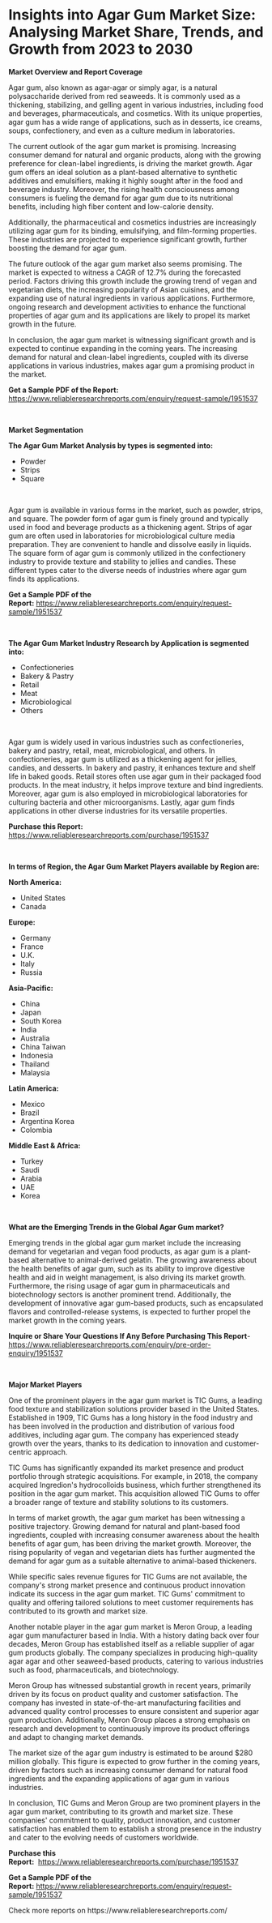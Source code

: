 <p><h1>Insights into Agar Gum Market Size: Analysing Market Share, Trends, and Growth from 2023 to 2030</h1></p><p><strong>Market Overview and Report Coverage</strong></p>
<p><p>Agar gum, also known as agar-agar or simply agar, is a natural polysaccharide derived from red seaweeds. It is commonly used as a thickening, stabilizing, and gelling agent in various industries, including food and beverages, pharmaceuticals, and cosmetics. With its unique properties, agar gum has a wide range of applications, such as in desserts, ice creams, soups, confectionery, and even as a culture medium in laboratories.</p><p>The current outlook of the agar gum market is promising. Increasing consumer demand for natural and organic products, along with the growing preference for clean-label ingredients, is driving the market growth. Agar gum offers an ideal solution as a plant-based alternative to synthetic additives and emulsifiers, making it highly sought after in the food and beverage industry. Moreover, the rising health consciousness among consumers is fueling the demand for agar gum due to its nutritional benefits, including high fiber content and low-calorie density.</p><p>Additionally, the pharmaceutical and cosmetics industries are increasingly utilizing agar gum for its binding, emulsifying, and film-forming properties. These industries are projected to experience significant growth, further boosting the demand for agar gum.</p><p>The future outlook of the agar gum market also seems promising. The market is expected to witness a CAGR of 12.7% during the forecasted period. Factors driving this growth include the growing trend of vegan and vegetarian diets, the increasing popularity of Asian cuisines, and the expanding use of natural ingredients in various applications. Furthermore, ongoing research and development activities to enhance the functional properties of agar gum and its applications are likely to propel its market growth in the future.</p><p>In conclusion, the agar gum market is witnessing significant growth and is expected to continue expanding in the coming years. The increasing demand for natural and clean-label ingredients, coupled with its diverse applications in various industries, makes agar gum a promising product in the market.</p></p>
<p><strong>Get a Sample PDF of the Report:</strong> <a href="https://www.reliableresearchreports.com/enquiry/request-sample/1951537">https://www.reliableresearchreports.com/enquiry/request-sample/1951537</a></p>
<p>&nbsp;</p>
<p><strong>Market Segmentation</strong></p>
<p><strong>The Agar Gum Market Analysis by types is segmented into:</strong></p>
<p><ul><li>Powder</li><li>Strips</li><li>Square</li></ul></p>
<p>&nbsp;</p>
<p><p>Agar gum is available in various forms in the market, such as powder, strips, and square. The powder form of agar gum is finely ground and typically used in food and beverage products as a thickening agent. Strips of agar gum are often used in laboratories for microbiological culture media preparation. They are convenient to handle and dissolve easily in liquids. The square form of agar gum is commonly utilized in the confectionery industry to provide texture and stability to jellies and candies. These different types cater to the diverse needs of industries where agar gum finds its applications.</p></p>
<p><strong>Get a Sample PDF of the Report:</strong>&nbsp;<a href="https://www.reliableresearchreports.com/enquiry/request-sample/1951537">https://www.reliableresearchreports.com/enquiry/request-sample/1951537</a></p>
<p>&nbsp;</p>
<p><strong>The Agar Gum Market Industry Research by Application is segmented into:</strong></p>
<p><ul><li>Confectioneries</li><li>Bakery & Pastry</li><li>Retail</li><li>Meat</li><li>Microbiological</li><li>Others</li></ul></p>
<p>&nbsp;</p>
<p><p>Agar gum is widely used in various industries such as confectioneries, bakery and pastry, retail, meat, microbiological, and others. In confectioneries, agar gum is utilized as a thickening agent for jellies, candies, and desserts. In bakery and pastry, it enhances texture and shelf life in baked goods. Retail stores often use agar gum in their packaged food products. In the meat industry, it helps improve texture and bind ingredients. Moreover, agar gum is also employed in microbiological laboratories for culturing bacteria and other microorganisms. Lastly, agar gum finds applications in other diverse industries for its versatile properties.</p></p>
<p><strong>Purchase this Report:</strong>&nbsp; <a href="https://www.reliableresearchreports.com/purchase/1951537">https://www.reliableresearchreports.com/purchase/1951537</a></p>
<p>&nbsp;</p>
<p><strong>In terms of Region, the Agar Gum Market Players available by Region are:</strong></p>
<p>
    <p> <strong> North America: </strong>
        <ul>
            <li>United States</li>
            <li>Canada</li>
        </ul>
        </p> 
    <p> <strong> Europe: </strong>
        <ul>
            <li>Germany</li>
            <li>France</li>
            <li>U.K.</li>
            <li>Italy</li>
            <li>Russia</li>
        </ul>
        </p> 
    <p> <strong> Asia-Pacific: </strong>
        <ul>
            <li>China</li>
            <li>Japan</li>
            <li>South Korea</li>
            <li>India</li>
            <li>Australia</li>
            <li>China Taiwan</li>
            <li>Indonesia</li>
            <li>Thailand</li>
            <li>Malaysia</li>
        </ul>
        </p> 
    <p> <strong> Latin America: </strong>
        <ul>
            <li>Mexico</li>
            <li>Brazil</li>
            <li>Argentina Korea</li>
            <li>Colombia</li>
        </ul>
        </p> 
    <p> <strong> Middle East & Africa: </strong>
        <ul>
            <li>Turkey</li>
            <li>Saudi</li>
            <li>Arabia</li>
            <li>UAE</li>
            <li>Korea</li>
        </ul>
    </p>
    </p>
<p>&nbsp;</p>
<p><strong>What are the Emerging Trends in the Global Agar Gum market?</strong></p>
<p><p>Emerging trends in the global agar gum market include the increasing demand for vegetarian and vegan food products, as agar gum is a plant-based alternative to animal-derived gelatin. The growing awareness about the health benefits of agar gum, such as its ability to improve digestive health and aid in weight management, is also driving its market growth. Furthermore, the rising usage of agar gum in pharmaceuticals and biotechnology sectors is another prominent trend. Additionally, the development of innovative agar gum-based products, such as encapsulated flavors and controlled-release systems, is expected to further propel the market growth in the coming years.</p></p>
<p><strong>Inquire or Share Your Questions If Any Before Purchasing This Report</strong>- <a href="https://www.reliableresearchreports.com/enquiry/pre-order-enquiry/1951537">https://www.reliableresearchreports.com/enquiry/pre-order-enquiry/1951537</a></p>
<p>&nbsp;</p>
<p><strong>Major Market Players</strong></p>
<p><p>One of the prominent players in the agar gum market is TIC Gums, a leading food texture and stabilization solutions provider based in the United States. Established in 1909, TIC Gums has a long history in the food industry and has been involved in the production and distribution of various food additives, including agar gum. The company has experienced steady growth over the years, thanks to its dedication to innovation and customer-centric approach.</p><p>TIC Gums has significantly expanded its market presence and product portfolio through strategic acquisitions. For example, in 2018, the company acquired Ingredion's hydrocolloids business, which further strengthened its position in the agar gum market. This acquisition allowed TIC Gums to offer a broader range of texture and stability solutions to its customers.</p><p>In terms of market growth, the agar gum market has been witnessing a positive trajectory. Growing demand for natural and plant-based food ingredients, coupled with increasing consumer awareness about the health benefits of agar gum, has been driving the market growth. Moreover, the rising popularity of vegan and vegetarian diets has further augmented the demand for agar gum as a suitable alternative to animal-based thickeners.</p><p>While specific sales revenue figures for TIC Gums are not available, the company's strong market presence and continuous product innovation indicate its success in the agar gum market. TIC Gums' commitment to quality and offering tailored solutions to meet customer requirements has contributed to its growth and market size.</p><p>Another notable player in the agar gum market is Meron Group, a leading agar gum manufacturer based in India. With a history dating back over four decades, Meron Group has established itself as a reliable supplier of agar gum products globally. The company specializes in producing high-quality agar agar and other seaweed-based products, catering to various industries such as food, pharmaceuticals, and biotechnology.</p><p>Meron Group has witnessed substantial growth in recent years, primarily driven by its focus on product quality and customer satisfaction. The company has invested in state-of-the-art manufacturing facilities and advanced quality control processes to ensure consistent and superior agar gum production. Additionally, Meron Group places a strong emphasis on research and development to continuously improve its product offerings and adapt to changing market demands.</p><p>The market size of the agar gum industry is estimated to be around $280 million globally. This figure is expected to grow further in the coming years, driven by factors such as increasing consumer demand for natural food ingredients and the expanding applications of agar gum in various industries.</p><p>In conclusion, TIC Gums and Meron Group are two prominent players in the agar gum market, contributing to its growth and market size. These companies' commitment to quality, product innovation, and customer satisfaction has enabled them to establish a strong presence in the industry and cater to the evolving needs of customers worldwide.</p></p>
<p><strong>Purchase this Report:</strong>&nbsp;&nbsp;<a href="https://www.reliableresearchreports.com/purchase/1951537">https://www.reliableresearchreports.com/purchase/1951537</a></p>
<p></p>
<p><strong>Get a Sample PDF of the Report:</strong>&nbsp;<a href="https://www.reliableresearchreports.com/enquiry/request-sample/1951537">https://www.reliableresearchreports.com/enquiry/request-sample/1951537</a></p>
<p>Check more reports on https://www.reliableresearchreports.com/</p>